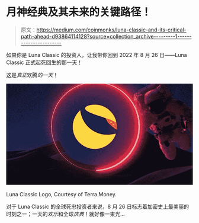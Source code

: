 # 月神经典及其未来的关键路径！

> 原文：<https://medium.com/coinmonks/luna-classic-and-its-critical-path-ahead-d93864114128?source=collection_archive---------1----------------------->

如果你是 Luna Classic 的投资人，让我带你回到 2022 年 8 月 26 日——Luna Classic 正式起死回生的那一天！

这是*真正*欢腾*的一天*！

![](img/4fcc1b36974df99ca0e589c486c0eb63.png)

Luna Classic Logo, Courtesy of Terra.Money.

对于 Luna Classic 的全球死忠投资者来说，8 月 26 日标志着加密史上最美丽的时刻之一；一天的*欢乐*和全球*庆典*！就好像一束光…